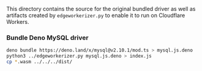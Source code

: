 This directory contains the source for the original bundled driver as well as artifacts created by 
`edgeworkerizer.py` to enable it to run on Cloudflare Workers.

### Bundle Deno MySQL driver

```sh
deno bundle https://deno.land/x/mysql@v2.10.1/mod.ts > mysql.js.deno
python3 ../edgeworkerizer.py mysql.js.deno > index.js
cp *.wasm ../../../dist/
```